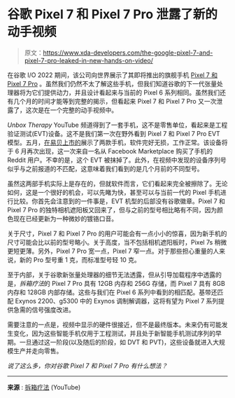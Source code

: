 # 谷歌 Pixel 7 和 Pixel 7 Pro 泄露了新的动手视频

> 原文：<https://www.xda-developers.com/the-google-pixel-7-and-pixel-7-pro-leaked-in-new-hands-on-video/>

在谷歌 I/O 2022 期间，该公司向世界展示了其即将推出的旗舰手机 [Pixel 7 和 Pixel 7 Pro](https://www.xda-developers.com/google-pixel-7-pro/) 。虽然我们仍然不太了解这些手机，但我们知道谷歌的下一代张量处理器将为它们提供动力，并且设计看起来与当前的 Pixel 6 系列相同。虽然我们还有几个月的时间才能等到完整的揭示，但看起来 Pixel 7 和 Pixel 7 Pro 又一次泄露了，这次是在一个完整的动手视频中。

*Unbox Therapy* YouTube 频道得到了一套手机，这不是零售单位，看起来是工程验证测试(EVT)设备。这不是我们第一次在野外看到 Pixel 7 和 Pixel 7 Pro EVT 模型。五月，[在易贝上市的](https://www.xda-developers.com/google-pixel-7-prototype-ebay-leak/)展示了两款手机，软件完好无损，工作正常。该设备将于 6 月再次出现，这一次来自一名从 Facebook Marketplace 购买了手机的 Reddit 用户。不幸的是，这个 EVT 被抹掉了。此外，在视频中发现的设备序列号似乎与之前报道的不匹配，这意味着我们看到的是几个月前的不同型号。

虽然这两部手机实际上是存在的，但就软件而言，它们看起来完全被擦除了。无论如何，这是一个很好的机会，可以先睹为快，甚至可以与当前一代的 Pixel 手机进行比较。你首先会注意到的一件事是，EVT 机型的后部没有谷歌徽章。Pixel 7 和 Pixel 7 Pro 的独特相机遮阳板又回来了，但与之前的型号相比略有不同，因为颜色现在已经更新为一种微妙的镀铬口音。

关于尺寸，Pixel 7 和 Pixel 7 Pro 的用户可能会有一点小小的惊喜，因为新手机的尺寸可能会比以前的型号略小。关于高度，当不包括相机遮阳板时，Pixel 7s 稍微更短更薄。另外，Pixel 7 Pro 宽一点，Pixel 7 窄一点。对于那些担心重量的人来说，新的 Pro 型号重 1 克，而标准型号轻 10 克。

至于内部，关于谷歌新张量处理器的细节无法透露，但从引导加载程序中透露的是，*拆箱疗法*的 Pixel 7 Pro 具有 12GB 内存和 256G 存储，而 Pixel 7 具有 8GB 内存和 128GB 内部存储。这些与我们在 Pixel 6 系列中看到的相匹配。基带还匹配 Exynos 2200、g5300 中的 Exynos 调制解调器，这将有望为 Pixel 7 系列提供急需的信号强度改进。

需要注意的一点是，视频中显示的硬件很接近，但不是最终版本。未来仍有可能发生变化，因为这些智能手机仅用于工程测试，并且处于新智能手机测试序列的早期。一旦通过这一阶段(以及随后的阶段，如 DVT 和 PVT)，这些设备就进入大规模生产并走向零售。

*说了这么多，你对谷歌 Pixel 7 和 Pixel 7 Pro 有什么想法？*

* * *

**来源** : [拆箱疗法](https://www.youtube.com/watch?v=4VIZirQzWss) (YouTube)